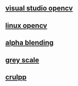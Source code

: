 ## [visual studio opencv ](doc/opencv_visual_studio/opencv_in_vs)
## [linux opencv ](doc\opencv_in_linux\opencv_linux.md)
## [alpha blending ](doc\change_pix\change_pix )

## [grey scale ](doc\greyScale\grey)


## [crulpp ](doc\install_curlpp\install_curlpp.md)
